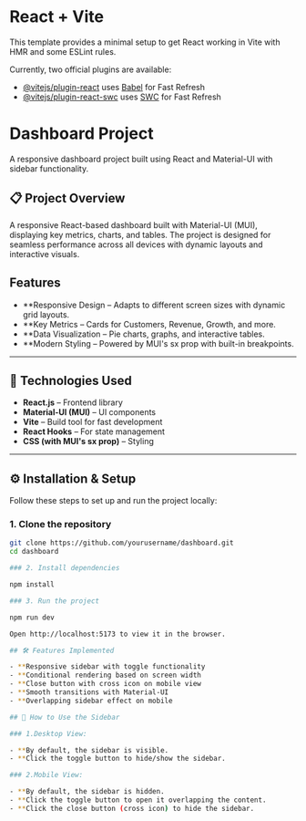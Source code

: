 # React + Vite

This template provides a minimal setup to get React working in Vite with HMR and some ESLint rules.

Currently, two official plugins are available:

- [@vitejs/plugin-react](https://github.com/vitejs/vite-plugin-react/blob/main/packages/plugin-react/README.md) uses [Babel](https://babeljs.io/) for Fast Refresh
- [@vitejs/plugin-react-swc](https://github.com/vitejs/vite-plugin-react-swc) uses [SWC](https://swc.rs/) for Fast Refresh

# Dashboard Project

A responsive dashboard project built using React and Material-UI with sidebar functionality.

## 📋 Project Overview

A responsive React-based dashboard built with Material-UI (MUI), displaying key metrics, charts, and tables. The project is designed for seamless performance across all devices with dynamic layouts and interactive visuals.

## Features

- **Responsive Design – Adapts to different screen sizes with dynamic grid layouts.
- **Key Metrics – Cards for Customers, Revenue, Growth, and more.
- **Data Visualization – Pie charts, graphs, and interactive tables.
- **Modern Styling – Powered by MUI's sx prop with built-in breakpoints.

---

## 🚀 Technologies Used

- **React.js** – Frontend library  
- **Material-UI (MUI)** – UI components  
- **Vite** – Build tool for fast development  
- **React Hooks** – For state management  
- **CSS (with MUI's sx prop)** – Styling  

---

## ⚙️ Installation & Setup

Follow these steps to set up and run the project locally:

### 1. Clone the repository

```bash
git clone https://github.com/yourusername/dashboard.git
cd dashboard

### 2. Install dependencies

npm install

### 3. Run the project

npm run dev

Open http://localhost:5173 to view it in the browser.

## 🛠 Features Implemented

- **Responsive sidebar with toggle functionality
- **Conditional rendering based on screen width
- **Close button with cross icon on mobile view
- **Smooth transitions with Material-UI
- **Overlapping sidebar effect on mobile

## 🔧 How to Use the Sidebar

### 1.Desktop View:

- **By default, the sidebar is visible.
- **Click the toggle button to hide/show the sidebar.

### 2.Mobile View:

- **By default, the sidebar is hidden.
- **Click the toggle button to open it overlapping the content.
- **Click the close button (cross icon) to hide the sidebar.



